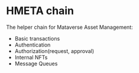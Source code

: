# HMETA chain
The helper chain for Mataverse Asset Management:

* Basic transactions
* Authentication
* Authorization(request, approval)
* Internal NFTs
* Message Queues

